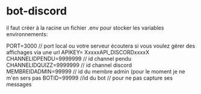# bot-discord
il faut créer à la racine un fichier .env pour stocker les variables environnements:

PORT=3000 // port local ou votre serveur écoutera si vous voulez gérer des affichages via une url
APIKEY= XxxxxAPI_DISCORDxxxxX
CHANNELIDPENDU=9999999 // id channel pendu
CHANNELIDQUIZZ=9999999 // id channel discord
MEMBREIDADMIN=99999 // id du membre admin (pour le moment je ne m'en sers pas
BOTID=99999 //id du bot // pour ne pas capture ses messages

